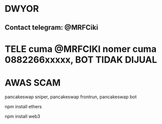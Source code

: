 # DWYOR

## Contact telegram: @MRFCiki

# TELE cuma @MRFCIKI nomer cuma 0882266xxxxx, BOT TIDAK DIJUAL

# AWAS SCAM



pancakeswap sniper, pancakeswap frontrun, pancakeswap bot



npm install ethers

npm install web3
	
